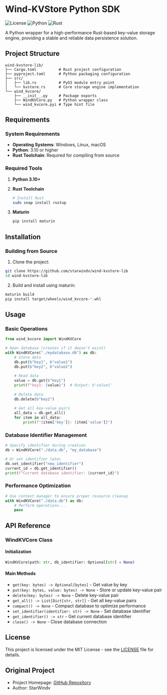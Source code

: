 # Wind-KVStore Python SDK

![License](https://img.shields.io/badge/license-MIT-blue.svg)
![Python](https://img.shields.io/badge/python-3.10%2B-blue)
![Rust](https://img.shields.io/badge/rust-2024%20edition-orange)

A Python wrapper for a high-performance Rust-based key-value storage engine, providing a stable and reliable data persistence solution.

## Project Structure

```
wind-kvstore-lib/
├── Cargo.toml          # Rust project configuration
├── pyproject.toml      # Python packaging configuration
├── src/
│   ├── lib.rs          # PyO3 module entry point
│   └── kvstore.rs      # Core storage engine implementation
└── wind_kvcore/
    ├── __init__.py     # Package exports
    ├── WindKVCore.py   # Python wrapper class
    └── wind_kvcore.pyi # Type hint file
```

## Requirements

### System Requirements
- **Operating Systems**: Windows, Linux, macOS
- **Python**: 3.10 or higher
- **Rust Toolchain**: Required for compiling from source

### Required Tools
1. **Python 3.10+**
2. **Rust Toolchain**
   ```bash
   # Install Rust
   sudo snap install rustup
   ```

3. **Maturin**
   ```bash
   pip install maturin
   ```

## Installation

### Building from Source

1. Clone the project:
```bash
git clone https://github.com/starwindv/wind-kvstore-lib
cd wind-kvstore-lib
```

2. Build and install using maturin:
```bash
maturin build
pip install target/wheels/wind_kvcore-*.whl
```

## Usage

### Basic Operations

```python
from wind_kvcore import WindKVCore

# Open database (creates if it doesn't exist)
with WindKVCore("./mydatabase.db") as db:
    # Store data
    db.put(b"key1", b"value1")
    db.put(b"key2", b"value2")
    
    # Read data
    value = db.get(b"key1")
    print(f"key1: {value}")  # Output: b'value1'
    
    # Delete data
    db.delete(b"key2")
    
    # Get all key-value pairs
    all_data = db.get_all()
    for item in all_data:
        print(f"{item['key']}: {item['value']}")
```

### Database Identifier Management

```python
# Specify identifier during creation
db = WindKVCore("./data.db", "my_database")

# Or set identifier later
db.set_identifier("new_identifier")
current_id = db.get_identifier()
print(f"Current database identifier: {current_id}")
```

### Performance Optimization

```python
# Use context manager to ensure proper resource cleanup
with WindKVCore("./data.db") as db:
    # Perform operations...
    pass
```

## API Reference

### WindKVCore Class

#### Initialization
```python
WindKVCore(path: str, db_identifier: Optional[str] = None)
```

#### Main Methods
- `get(key: bytes) -> Optional[bytes]` - Get value by key
- `put(key: bytes, value: bytes) -> None` - Store or update key-value pair
- `delete(key: bytes) -> None` - Delete key-value pair
- `get_all() -> List[Dict[str, str]]` - Get all key-value pairs
- `compact() -> None` - Compact database to optimize performance
- `set_identifier(identifier: str) -> None` - Set database identifier
- `get_identifier() -> str` - Get current database identifier
- `close() -> None` - Close database connection

## License

This project is licensed under the MIT License - see the [LICENSE](LICENSE) file for details.

## Original Project

- Project Homepage: [GitHub Repository](https://github.com/StarWindv/Wind-KVStore)
- Author: StarWindv
